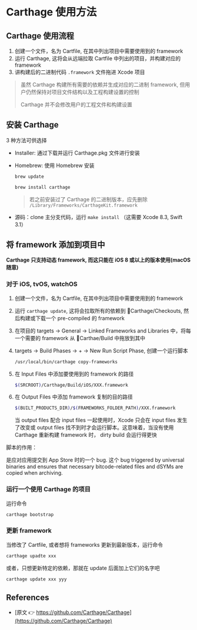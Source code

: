 # Carthage 使用方法

## Carthage 使用流程

1. 创建一个文件，名为 Cartfile, 在其中列出项目中需要使用到的 framework
2. 运行 Carthage, 这将会从远端拉取 Cartfile 中列出的项目，并构建对应的 framework
3. 讲构建后的二进制代码 `.framework` 文件拖进 Xcode 项目

> 虽然 Carthage 构建所有需要的依赖并生成对应的二进制 framework, 但用户仍然保持对项目文件结构以及工程构建设置的控制
> 
> Carthage 并不会修改用户的工程文件和构建设置

## 安装 Carthage

3 种方法可供选择

- Installer: 通过下载并运行 Carthage.pkg 文件进行安装
- Homebrew: 使用 Homebrew 安装

    ```sh
    brew update
    
    brew install carthage
    ```
    
    > 若之前安装过了 Carthage 的二进制版本，应先删除 `/Library/Frameworks/CarthageKit.framework`

- 源码：clone 主分支代码，运行 `make install` （这需要 Xcode 8.3, Swift 3.1）


## 将 framework 添加到项目中

**Carthage 只支持动态 framework, 而这只能在 iOS 8 或以上的版本使用(macOS 随意)**

### 对于 iOS, tvOS, watchOS

1. 创建一个文件，名为 Cartfile, 在其中列出项目中需要使用到的 framework
2. 运行 `carthage update`, 这将会拉取所有的依赖到 📁Carthage/Checkouts, 然后构建或下载一个 pre-compiled 的 framework
3. 在项目的 targets -> General -> Linked Frameworks and Libraries 中，将每一个需要的 framework 从 📁Carthae/Build 中拖放到其中
4. targets -> Build Phases -> + -> New Run Script Phase, 创建一个运行脚本

    ```sh
    /usr/local/bin/carthage copy-frameworks
    ```

5. 在 Input Files 中添加要使用到的 framework 的路径

    ```sh
    $(SRCROOT)/Carthage/Build/iOS/XXX.framework
    ```

6. 在 Output Files 中添加 framework 复制的目的路径

    ```sh
    $(BUILT_PRODUCTS_DIR)/$(FRAMEWORKS_FOLDER_PATH)/XXX.framework
    ```
    
    当 output files 配合 input files 一起使用时，Xcode 只会在 input files 发生了改变或 output files 找不到时才会运行脚本。这意味着，当没有使用 Carthage 重新构建 framework 时， dirty build 会运行得更快

脚本的作用：

是应对应用提交到 App Store 时的一个 bug. 这个 bug triggered by universal binaries and ensures that necessary bitcode-related files and dSYMs are copied when archiving.

### 运行一个使用 Carthage 的项目

运行命令

```sh
carthage bootstrap
```

### 更新 framework

当修改了 Cartfile, 或者想将 frameworks 更新到最新版本，运行命令

```sh
carthage upadte xxx
```

或者，只想更新特定的依赖，那就在 update 后面加上它们的名字吧

```sh
carthage update xxx yyy
```

## References

- [原文 👉 https://github.com/Carthage/Carthage](https://github.com/Carthage/Carthage)

